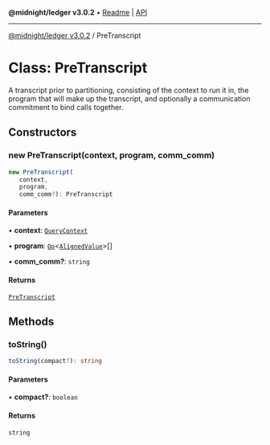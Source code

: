 **@midnight/ledger v3.0.2** • [Readme](../README.md) \| [API](../globals.md)

***

[@midnight/ledger v3.0.2](../README.md) / PreTranscript

# Class: PreTranscript

A transcript prior to partitioning, consisting of the context to run it in, the program that
will make up the transcript, and optionally a communication commitment to bind calls together.

## Constructors

### new PreTranscript(context, program, comm_comm)

```ts
new PreTranscript(
   context, 
   program, 
   comm_comm?): PreTranscript
```

#### Parameters

• **context**: [`QueryContext`](QueryContext.md)

• **program**: [`Op`](../type-aliases/Op.md)\<[`AlignedValue`](../type-aliases/AlignedValue.md)\>[]

• **comm\_comm?**: `string`

#### Returns

[`PreTranscript`](PreTranscript.md)

## Methods

### toString()

```ts
toString(compact?): string
```

#### Parameters

• **compact?**: `boolean`

#### Returns

`string`
